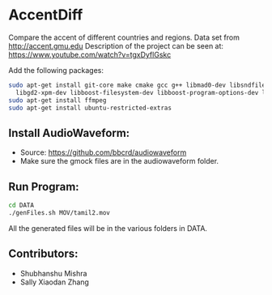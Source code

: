 AccentDiff
==========

Compare the accent of different countries and regions. Data set from http://accent.gmu.edu
Description of the project can be seen at: https://www.youtube.com/watch?v=tgxDyflGskc

Add the following packages:
```sh
sudo apt-get install git-core make cmake gcc g++ libmad0-dev libsndfile1-dev \
  libgd2-xpm-dev libboost-filesystem-dev libboost-program-options-dev libboost-regex-dev
sudo apt-get install ffmpeg
sudo apt-get install ubuntu-restricted-extras
```

Install AudioWaveform:
----------------------
* Source: https://github.com/bbcrd/audiowaveform
* Make sure the gmock files are in the audiowaveform folder.

Run Program:
-----------
```sh
cd DATA
./genFiles.sh MOV/tamil2.mov
```

All the generated files will be in the various folders in DATA.

Contributors:
-------------
* Shubhanshu Mishra
* Sally Xiaodan Zhang
